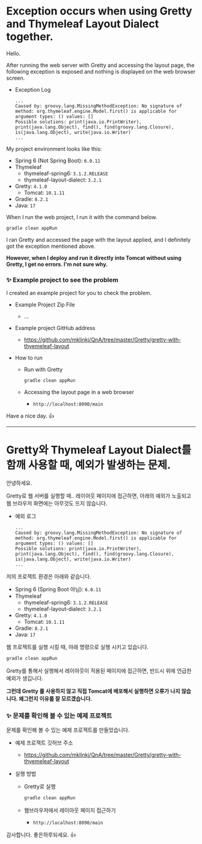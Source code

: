 # Exception occurs when using Gretty and Thymeleaf Layout Dialect together.



Hello.

After running the web server with Gretty and accessing the layout page, the following exception is exposed and nothing is displayed on the web browser screen.

* Exception Log

  ```
  ...
  Caused by: groovy.lang.MissingMethodException: No signature of method: org.thymeleaf.engine.Model.first() is applicable for argument types: () values: []
  Possible solutions: print(java.io.PrintWriter), print(java.lang.Object), find(), find(groovy.lang.Closure), is(java.lang.Object), write(java.io.Writer)
  ...
  ```



My project environment looks like this:

* Spring 6 (Not Spring Boot): `6.0.11`
* Thymeleaf
  * thymeleaf-spring6: `3.1.2.RELEASE`
  * thymeleaf-layout-dialect: `3.2.1`
* Gretty: `4.1.0`
  * Tomcat: `10.1.11`
* Gradle: `8.2.1`
* Java: `17`



When I run the web project, I run it with the command below.

```sh
gradle clean appRun
```

I ran Gretty and accessed the page with the layout applied, and I definitely got the exception mentioned above.

**However, when I deploy and run it directly into Tomcat without using Gretty, I get no errors. I'm not sure why.**





### ✨ Example project to see the problem

I created an example project for you to check the problem.

* Example Project Zip File

  * ...

* Example project GitHub address

  * https://github.com/mklinkj/QnA/tree/master/Gretty/gretty-with-thyemeleaf-layout

* How to run

  * Run with Gretty

    ```sh
    gradle clean appRun
    ```

  * Accessing the layout page in a web browser

    * `http://localhost:8090/main`




Have a nice day. 👍



---

# Gretty와 Thymeleaf Layout Dialect를 함깨 사용할 때, 예외가 발생하는 문제.



안녕하세요.

Gretty로 웹 서버를 실행할 때.. 레이아웃 페이지에 접근하면, 아래의 예외가 노출되고 웹 브라우저 화면에는 아무것도 뜨지 않습니다.



* 예외 로그

  ```
  ...
  Caused by: groovy.lang.MissingMethodException: No signature of method: org.thymeleaf.engine.Model.first() is applicable for argument types: () values: []
  Possible solutions: print(java.io.PrintWriter), print(java.lang.Object), find(), find(groovy.lang.Closure), is(java.lang.Object), write(java.io.Writer)
  ...
  ```



저의 프로젝트 환경은 아래와 같습니다.

* Spring 6 (Spring Boot 아님): `6.0.11`
* Thymeleaf
  * thymeleaf-spring6: `3.1.2.RELEASE`
  * thymeleaf-layout-dialect: `3.2.1`
* Gretty: `4.1.0`
  * Tomcat: `10.1.11`
* Gradle: `8.2.1`
* Java: `17`



웹 프로젝트를 실행 시킬 때, 아래 명령으로 실행 시키고 있습니다.

```sh
gradle clean appRun
```

Gretty를 통해서 실행해서 레이아웃이 적용된 페이지에 접근하면,  반드시 위에 언급한 예외가 생깁니다.

**그런데 Gretty 를 사용하지 않고 직접 Tomcat에 배포해서 실행하면 오류가 나지 않습니다. 왜그런지 이유를 잘 모르겠습니다.**





### ✨ 문제를 확인해 볼 수 있는 예제 프로젝트

문제를 확인해 볼 수 있는 예제 프로젝트를 만들었습니다.

* 예제 프로젝트  깃허브 주소
  * https://github.com/mklinkj/QnA/tree/master/Gretty/gretty-with-thyemeleaf-layout

* 실행 방법

  * Gretty로 실행

    ```sh
    gradle clean appRun
    ```

  * 웹브라우저에서 레이아웃 페이지 접근하기

    * `http://localhost:8090/main`




감사합니다. 좋은하루되세요. 👍
